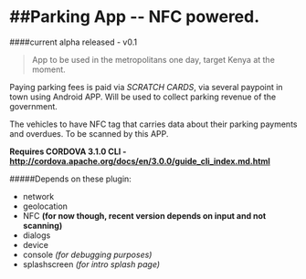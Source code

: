 ##Parking App -- NFC powered.
===============

####current alpha released - v0.1
> App to be used in the metropolitans one day, target Kenya at the moment.

Paying parking fees is paid via *SCRATCH CARDS*, via several paypoint in town using Android APP. Will be used to collect parking revenue of the government.

The vehicles to have NFC tag that carries data about their parking payments and overdues. To be scanned by this APP.

**Requires CORDOVA 3.1.0 CLI - http://cordova.apache.org/docs/en/3.0.0/guide_cli_index.md.html** 

#####Depends on these plugin:
* network
* geolocation
* NFC **(for now though, recent version depends on input and not scanning)**
* dialogs
* device
* console *(for debugging purposes)*
* splashscreen *(for intro splash page)*


